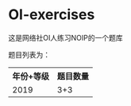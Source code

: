 # OI-exercises

这是网络社OI人练习NOIP的一个题库

题目列表为：

<table>
    <th>年份+等级</th>
    <th>题目数量</th>
    <tr>
        <td>2019</td>
        <td>3+3</td>
    </tr>
</table>